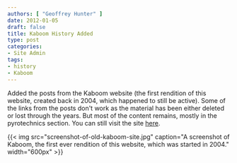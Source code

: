 ```yaml
---
authors: [ "Geoffrey Hunter" ]
date: 2012-01-05
draft: false
title: Kaboom History Added
type: post
categories:
- Site Admin
tags:
- history
- Kaboom
---
```


Added the posts from the Kaboom website (the first rendition of this website, created back in 2004, which happened to still be active). Some of the links from the posts don't work as the material has been either deleted or lost through the years. But most of the content remains, mostly in the pyrotechnics section. You can still visit the site [here](http://homepages.inspire.net.nz/~hunter/kaboom/kaboom.htm).

{{< img src="screenshot-of-old-kaboom-site.jpg" caption="A screenshot of Kaboom, the first ever rendition of this website, which was started in 2004." width="600px" >}}

